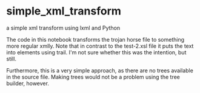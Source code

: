 # simple_xml_transform
a simple xml transform using lxml and Python

The code in this notebook transforms the trojan horse file to something more regular xmlly. Note that in contrast to the test-2.xsl file it puts the text into elements using trail. I'm not sure whether this was the intention, but still.

Furthermore, this is a very simple approach, as there are no trees available in the source file. Making trees would not be a problem using the tree builder, however.
